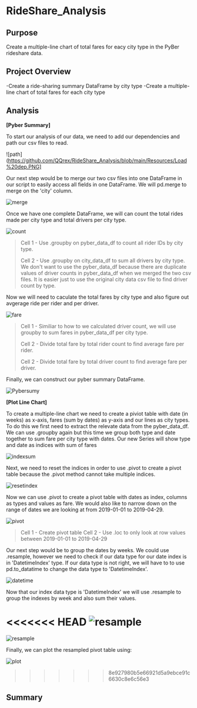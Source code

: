 # RideShare_Analysis

## Purpose

Create a multiple-line chart of total fares for eacy city type in the PyBer rideshare data.

## Project Overview

-Create a ride-sharing summary DataFrame by city type
-Create a multiple-line chart of total fares for each city type

## Analysis

**[Pyber Summary]**

To start our analysis of our data, we need to add our dependencies and path our csv files to read.

![path](https://github.com/QQrex/RideShare_Analysis/blob/main/Resources/Load%20dep.PNG]

Our next step would be to merge our two csv files into one DataFrame in our script to easily access all fields in one DataFrame. We will pd.merge to merge on the 'city' column.

![merge](https://github.com/QQrex/RideShare_Analysis/blob/main/Resources/merge%20data.PNG)

Once we have one complete DataFrame, we will can count the total rides made per city type and total drivers per city type.

![count](https://github.com/QQrex/RideShare_Analysis/blob/main/Resources/counts.PNG)
>Cell 1 - Use .groupby on pyber_data_df to count all rider IDs by city type.
>
>Cell 2 - Use .groupby on city_data_df to sum all drivers by city type. We don't want to use the pyber_data_df because there are duplicate values of driver counts in pyber_data_df when we merged the two csv files. It is easier just to use the original city data csv file to find driver count by type.

Now we will need to caculate the total fares by city type and also figure out avgerage ride per rider and per driver.

![fare](https://github.com/QQrex/RideShare_Analysis/blob/main/Resources/fares.PNG)
>Cell 1 - Similiar to how to we calculated driver count, we will use groupby to sum fares in pyber_data_df per city type.
>
>Cell 2 - Divide total fare by total rider count to find average fare per rider.
>
>Cell 2 - Divide total fare by total driver count to find average fare per driver.

Finally, we can construct our pyber summary DataFrame.

![Pybersumy](https://github.com/QQrex/RideShare_Analysis/blob/main/Resources/pyber%20summary%20df.PNG)

**[Plot Line Chart]**

To create a multiple-line chart we need to create a piviot table with date (in weeks) as x-axis, fares (sum by dates) as y-axis and our lines as city types. To do this we first need to extract the relevate data from the pyber_data_df. We can use .groupby again but this time we group both type and date together to sum fare per city type with dates. Our new Series will show type and date as indices with sum of fares

![indexsum](https://github.com/QQrex/RideShare_Analysis/blob/main/Resources/index%20sum.PNG)

Next, we need to reset the indices in order to use .pivot to create a pivot table because the .pivot method cannot take multiple indices.

![resetindex](https://github.com/QQrex/RideShare_Analysis/blob/main/Resources/reset%20index.PNG)

Now we can use .pivot to create a pivot table with dates as index, columns as types and values as fare. We would also like to narrow down on the range of dates we are looking at from 2019-01-01 to 2019-04-29.

![pivot](https://github.com/QQrex/RideShare_Analysis/blob/main/Resources/pivot%20table.PNG)
>Cell 1 - Create pivot table
>Cell 2 - Use .loc to only look at row values between 2019-01-01 to 2019-04-29

Our next step would be to group the dates by weeks. We could use .resample, however we need to check if our data type for our date index is in 'DatetimeIndex' type. If our data type is not right, we will have to to use pd.to_datatime to change the data type to 'DatetimeIndex'.

![datetime](https://github.com/QQrex/RideShare_Analysis/blob/main/Resources/datetime.PNG)

Now that our index data type is 'DatetimeIndex' we will use .resample to group the indexes by week and also sum their values.

<<<<<<< HEAD
![resample]()
=======
![resample](https://github.com/QQrex/RideShare_Analysis/blob/0c31bf47bb7071cd038ec3fa1ae604b0ff48578c/Resources/resample.PNG)

Finally, we can plot the resampled pivot table using:

![plot](https://github.com/QQrex/RideShare_Analysis/blob/0c31bf47bb7071cd038ec3fa1ae604b0ff48578c/Resources/plot.PNG)
>>>>>>> 8e927980b5e66921d5a9ebce91c6630c8e6c56e3


## Summary
